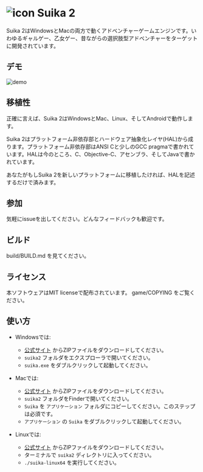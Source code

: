 ![icon](https://github.com/ktabata/suika2/raw/master/doc/icon.png "icon") Suika 2
=================================================================================

Suika 2はWindowsとMacの両方で動くアドベンチャーゲームエンジンです。いわゆるギャルゲー、乙女ゲー、昔ながらの選択肢型アドベンチャーをターゲットに開発されています。

## デモ

![demo](https://github.com/ktabata/suika2/raw/master/doc/screenshot.jpg "screenshot")

## 移植性

正確に言えば、Suika 2はWindowsとMac、Linux、そしてAndroidで動作します。

Suika 2はプラットフォーム非依存部とハードウェア抽象化レイヤ(HAL)から成ります。プラットフォーム非依存部はANSI Cと少しのGCC pragmaで書かれています。HALは今のところ、C、Objective-C、アセンブラ、そしてJavaで書かれています。

あなたがもしSuika 2を新しいプラットフォームに移植したければ、HALを記述するだけで済みます。

## 参加

気軽にissueを出してください。どんなフィードバックも歓迎です。

## ビルド

build/BUILD.md を見てください。

## ライセンス

本ソフトウェアはMIT licenseで配布されています。 game/COPYING をご覧ください。

## 使い方

* Windowsでは:
    * [公式サイト](https://luxion.jp/s2/ja/) からZIPファイルをダウンロードしてください。
    * `suika2` フォルダをエクスプローラで開いてください。
    * `suika.exe` をダブルクリックして起動してください。

* Macでは:
    * [公式サイト](https://luxion.jp/s2/ja/) からZIPファイルをダウンロードしてください。
    * `suika2` フォルダをFinderで開いてください。
    * `Suika` を `アプリケーション` フォルダにコピーしてください。このステップは必須です。
    * `アプリケーション` の `Suika` をダブルクリックして起動してください。

* Linuxでは:
    * [公式サイト](https://luxion.jp/s2/ja/) からZIPファイルをダウンロードしてください。
    * ターミナルで `suika2` ディレクトリに入ってください。
    * `./suika-linux64` を実行してください。
